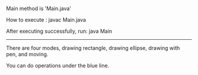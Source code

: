 Main method is 'Main.java'

How to execute : javac Main.java

After executing successfully, run: java Main

--------------------
There are four modes, drawing rectangle, drawing ellipse, drawing with pen, and moving.

You can do operations under the blue line.
